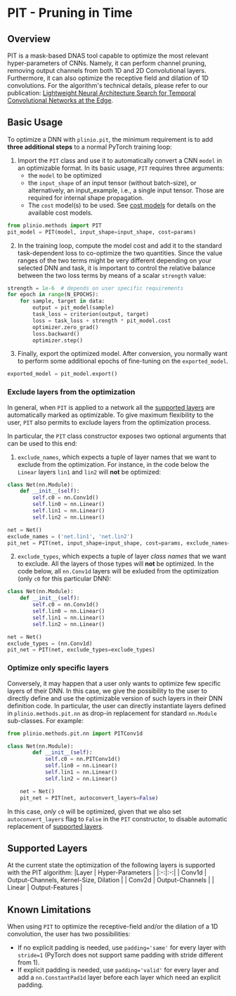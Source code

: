 # PIT - Pruning in Time

## Overview
PIT is a mask-based DNAS tool capable to optimize the most relevant hyper-parameters of CNNs. Namely, it can perform channel pruning, removing output channels from both 1D and 2D Convolutional layers. Furthermore, it can also optimize the receptive field and dilation of 1D convolutions.
For the algorithm's technical details, please refer to our publication: [Lightweight Neural Architecture Search for Temporal Convolutional Networks at the Edge](https://ieeexplore.ieee.org/abstract/document/9782512).

## Basic Usage
To optimize a DNN with `plinio.pit`, the minimum requirement is to add **three additional steps** to a normal PyTorch training loop:
1. Import the `PIT` class and use it to automatically convert a CNN `model` in an optimizable format. In its basic usage, `PIT` requires three arguments:
    - the `model` to be optimized
    - the `input_shape` of an input tensor (without batch-size), or alternatively, an input_example, i.e., a single input tensor. Those are required for internal shape propagation.
    - The `cost` model(s) to be used. See [cost models](../../cost/README.md) for details on the available cost models.

```python
from plinio.methods import PIT
pit_model = PIT(model, input_shape=input_shape, cost=params)
```

2. In the training loop, compute the model cost and add it to the standard task-dependent loss to co-optimize the two quantities. Since the value ranges of the two terms might be very different depending on your selected DNN and task, it is important to control the relative balance between the two loss terms by means of a scalar `strength` value:

```python
strength = 1e-6  # depends on user specific requirements
for epoch in range(N_EPOCHS):
    for sample, target in data:
        output = pit_model(sample)
        task_loss = criterion(output, target)
        loss = task_loss + strength * pit_model.cost
        optimizer.zero_grad()
        loss.backward()
        optimizer.step()
```

3. Finally, export the optimized model. After conversion, you normally want to perform some additional epochs of fine-tuning on the `exported_model`.

```python
exported_model = pit_model.export()
```

### Exclude layers from the optimization
In general, when `PIT` is applied to a network all the [supported layers](#supported-layers) are automatically marked as optimizable. To give maximum flexibility to the user, `PIT` also permits to exclude layers from the optimization process.

In particular, the `PIT` class constructor exposes two optional arguments that can be used to this end:

1. `exclude_names`, which expects a tuple of layer names that we want to exclude from the optimization. For instance, in the code below the `Linear` layers `lin1` and `lin2` will **not** be optimized:

```python
class Net(nn.Module):
    def __init__(self):
        self.c0 = nn.Conv1d()
        self.lin0 = nn.Linear()
        self.lin1 = nn.Linear()
        self.lin2 = nn.Linear()

net = Net()
exclude_names = ('net.lin1', 'net.lin2')
pit_net = PIT(net, input_shape=input_shape, cost=params, exclude_names=exclude_names)
```

2. `exclude_types`, which expects a tuple of layer *class names* that we want to exclude. All the layers of those types will **not** be optimized. In the code below, all `nn.Conv1d` layers will be exluded from the optimization (only `c0` for this particular DNN):

```python
class Net(nn.Module):
    def __init__(self):
        self.c0 = nn.Conv1d()
        self.lin0 = nn.Linear()
        self.lin1 = nn.Linear()
        self.lin2 = nn.Linear()

net = Net()
exclude_types = (nn.Conv1d)
pit_net = PIT(net, exclude_types=exclude_types)
```

### Optimize only specific layers
Conversely, it may happen that a user only wants to optimize few specific layers of their DNN. In this case, we give the possibility to the user to directly define and use the optimizable version of such layers in their DNN definition code.  In particular, the user can directly instantiate layers defined in `plinio.methods.pit.nn` as drop-in replacement for standard `nn.Module` sub-classes. For example:

```python
from plinio.methods.pit.nn import PITConv1d

class Net(nn.Module):
        def __init__(self):
            self.c0 = nn.PITConv1d()
            self.lin0 = nn.Linear()
            self.lin1 = nn.Linear()
            self.lin2 = nn.Linear()

    net = Net()
    pit_net = PIT(net, autoconvert_layers=False)
```
In this case, *only* `c0` will be optimized, given that we also set `autoconvert_layers` flag to `False` in the `PIT` constructor, to disable automatic replacement of [supported layers](#supported-layers).

## Supported Layers
At the current state the optimization of the following layers is supported with the PIT algorithm:
|Layer   | Hyper-Parameters  |
|:-:|:-:|
| Conv1d  | Output-Channels, Kernel-Size, Dilation |
| Conv2d  | Output-Channels  |
| Linear  | Output-Features  |

## Known Limitations

When using `PIT` to optimize the receptive-field and/or the dilation of a 1D convolution, the user has two possibilities:
- If no explicit padding is needed, use `padding='same'` for every layer with `stride=1` (PyTorch does not support same padding with stride different from 1).
- If explicit padding is needed, use `padding='valid'` for every layer and add a `nn.ConstantPad1d` layer before each layer which need an explicit padding.